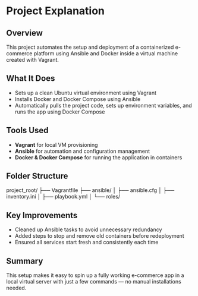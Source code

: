 # Project Explanation

## Overview
This project automates the setup and deployment of a containerized e-commerce platform using Ansible and Docker inside a virtual machine created with Vagrant.

## What It Does
- Sets up a clean Ubuntu virtual environment using Vagrant
- Installs Docker and Docker Compose using Ansible
- Automatically pulls the project code, sets up environment variables, and runs the app using Docker Compose

## Tools Used
- **Vagrant** for local VM provisioning
- **Ansible** for automation and configuration management
- **Docker & Docker Compose** for running the application in containers

## Folder Structure
project_root/
├── Vagrantfile
├── ansible/
│ ├── ansible.cfg
│ ├── inventory.ini
│ ├── playbook.yml
│ └── roles/


## Key Improvements
- Cleaned up Ansible tasks to avoid unnecessary redundancy
- Added steps to stop and remove old containers before redeployment
- Ensured all services start fresh and consistently each time

## Summary
This setup makes it easy to spin up a fully working e-commerce app in a local virtual server with just a few commands — no manual installations needed.

